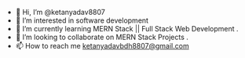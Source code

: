 - 👋 Hi, I’m @ketanyadav8807
- 👀 I’m interested in software development 
- 🌱 I’m currently learning MERN Stack || Full Stack Web Development .
- 💞️ I’m looking to collaborate on MERN Stack Projects .
- 📫 How to reach me ketanyadavbdh8807@gmail.com

<!---
ketanyadav8807/ketanyadav8807 is a ✨ special ✨ repository because its `README.md` (this file) appears on your GitHub profile.
You can click the Preview link to take a look at your changes.
--->
